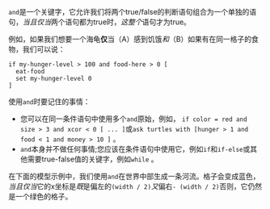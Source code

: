﻿`and`是一个关键字，它允许我们将两个true/false的判断语句组合为一个单独的语句，*当且仅当*两个语句都为true时，*这整个*语句才为true。

例如，如果我们想要一个海龟**仅**当（A）感到饥饿*和*（B）如果有在同一格子的食物，我们可以说：



```
if my-hunger-level > 100 and food-here > 0 [
  eat-food
  set my-hunger-level 0
]
```


使用`and`时要记住的事情：

- 您可以在同一条件语句中使用多个`and`原始，例如， `if color = red and size > 3 and xcor < 0 [ ... ]`或`ask turtles with [hunger > 1 and food < 1 and money > 10 ]` 。
- `and`本身并不做任何事情;您应该在条件语句中使用它，例如`if`和`if-else`或其他需要true-false值的关键字，例如`while` 。


在下面的模型示例中，我们使用`and`在世界中部生成一条河流。格子会变成蓝色，*当且仅当*它的x坐标是*既*是偏左的`(width / 2)`*又*偏右`- (width / 2)`否则，它仍然是一个绿色的格子。

